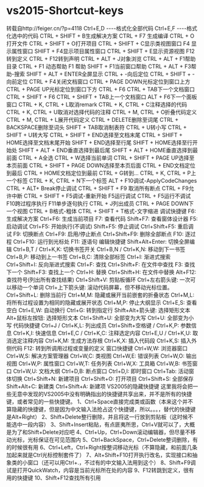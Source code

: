 # vs2015-Shortcut-keys
转载自http://feiger.cn/?p=4118
Ctrl+E,D ----格式化全部代码
Ctrl+E,F ----格式化选中的代码
CTRL + SHIFT + B生成解决方案
CTRL + F7 生成编译
CTRL + O 打开文件
CTRL + SHIFT + O打开项目
CTRL + SHIFT + C显示类视图窗口
F4 显示属性窗口
SHIFT + F4显示项目属性窗口
CTRL + SHIFT + E显示资源视图
F12 转到定义
CTRL + F12转到声明
CTRL + ALT + J对象浏览
CTRL + ALT + F1帮助目录
CTRL + F1 动态帮助
F1 帮助
SHIFT + F1当前窗口帮助
CTRL + ALT + F3帮助-搜索
SHIFT + ALT + ENTER全屏显示
CTRL + -向后定位
CTRL + SHIFT + -向前定位
CTRL + F4关闭文档窗口
CTRL + PAGE DOWN光标定位到窗口上方
CTRL + PAGE UP光标定位到窗口下方
CTRL + F6
CTRL + TAB下一个文档窗口
CTRL + SHIFT + F6
CTRL + SHIFT + TAB上一个文档窗口
ALT + F6下一个面板窗口
CTRL + K, CTRL + L取消remark
CTRL + K, CTRL + C注释选择的代码
CTRL + K, CTRL + U取消对选择代码的注释
CTRL + M, CTRL + O折叠代码定义
CTRL + M, CTRL + L展开代码定义
CTRL + DELETE删除至词尾
CTRL + BACKSPACE删除至词头
SHIFT + TAB取消制表符
CTRL + U转小写
CTRL + SHIFT + U转大写
CTRL + SHIFT + END选择至文档末尾
CTRL + SHIFT + HOME选择至文档末尾开始
SHIFT + END选择至行尾
SHIFT + HOME选择至行开始处
SHIFT + ALT + END垂直选择到最后尾
SHIFT + ALT + HOME垂直选择到最前面
CTRL + A全选
CTRL + W选择当前单词
CTRL + SHIFT + PAGE UP选择至本页前面
CTRL + SHIFT + PAGE DOWN选择至本页后面
CTRL + END文档定位到最后
CTRL + HOME文档定位到最前
CTRL + G转到…
CTRL + K, CTRL + P上一个标签
CTRL + K, CTRL + N下一个标签
ALT + F10调试-ApplyCodeChanges
CTRL + ALT+ Break停止调试
CTRL + SHIFT + F9 取消所有断点
CTRL + F9允许中断
CTRL + SHIFT + F5调试-重新开始
F5运行调试
CTRL + F5运行不调试
F10跨过程序执行
F11单步逐句执行
CTRL + J列出成员
CTRL + PAGE DOWN下一个视图
CTRL + B格式-粗体
CTRL + SHIFT + T格式-文字缩进
调试快捷键
F6: 生成解决方案
Ctrl+F6: 生成当前项目
F7: 查看代码
Shift+F7: 查看窗体设计器
F5: 启动调试
Ctrl+F5: 开始执行(不调试)
Shift+F5: 停止调试
Ctrl+Shift+F5: 重启调试
F9: 切换断点
Ctrl+F9: 启用/停止断点
Ctrl+Shift+F9: 删除全部断点
F10: 逐过程
Ctrl+F10: 运行到光标处
F11: 逐语句
编辑快捷键
Shift+Alt+Enter: 切换全屏编辑
Ctrl+B,T / Ctrl+K,K: 切换书签开关
Ctrl+B,N / Ctrl+K,N: 移动到下一书签
Ctrl+B,P: 移动到上一书签
Ctrl+B,C: 清除全部标签
Ctrl+I: 渐进式搜索
Ctrl+Shift+I: 反向渐进式搜索
Ctrl+F: 查找
Ctrl+Shift+F: 在文件中查找
F3: 查找下一个
Shift+F3: 查找上一个
Ctrl+H: 替换
Ctrl+Shift+H: 在文件中替换
Alt+F12: 查找符号(列出所有查找结果)
Ctrl+Shift+V: 剪贴板循环
Ctrl+左右箭头键: 一次可以移动一个单词
Ctrl+上下箭头键: 滚动代码屏幕，但不移动光标位置。
Ctrl+Shift+L: 删除当前行
Ctrl+M,M: 隐藏或展开当前嵌套的折叠状态
Ctrl+M,L: 将所有过程设置为相同的隐藏或展开状态
Ctrl+M,P: 停止大纲显示
Ctrl+E,S: 查看空白
Ctrl+E,W: 自动换行
Ctrl+G: 转到指定行
Shift+Alt+箭头键: 选择矩形文本
Alt+鼠标左按钮: 选择矩形文本
Ctrl+Shift+U: 全部变为大写
Ctrl+U: 全部变为小写
代码快捷键
Ctrl+J / Ctrl+K,L: 列出成员
Ctrl+Shift+空格键 / Ctrl+K,P: 参数信息
Ctrl+K,I: 快速信息
Ctrl+E,C / Ctrl+K,C: 注释选定内容
Ctrl+E,U / Ctrl+K,U: 取消选定注释内容
Ctrl+K,M: 生成方法存根
Ctrl+K,X: 插入代码段
Ctrl+K,S: 插入外侧代码
F12: 转到所调用过程或变量的定义
窗口快捷键
Ctrl+W,W: 浏览器窗口
Ctrl+W,S: 解决方案管理器
Ctrl+W,C: 类视图
Ctrl+W,E: 错误列表
Ctrl+W,O: 输出视图
Ctrl+W,P: 属性窗口
Ctrl+W,T: 任务列表
Ctrl+W,X: 工具箱
Ctrl+W,B: 书签窗口
Ctrl+W,U: 文档大纲
Ctrl+D,B: 断点窗口
Ctrl+D,I: 即时窗口
Ctrl+Tab: 活动窗体切换
Ctrl+Shift+N: 新建项目
Ctrl+Shift+O: 打开项目
Ctrl+Shift+S: 全部保存
Shift+Alt+C: 新建类
Ctrl+Shift+A: 新建项
VS2005的隐藏快捷键
这里我将会把一些无意中发现的VS2005中没有明确指出的快捷键共享出来，并不是所有的快捷键，或者常见的一些快捷键。
1、Ctrl+Space直接完成类或函数（本来这个并不算隐藏的快捷键，但是因为中文输入法抢占这个快捷键，所以。。。，替代的快捷键是Alt+Right）
2、Shift+Delete整行删除，并且将这一行放到剪贴板（这时候不能选中一段内容）
3、Shift+Insert粘贴，有点匪夷所思，Ctrl+V就可以了，大概是为了和Shift+Delete对应吧
4、Ctrl+Up，Ctrl+Down滚动编辑器，但尽量不移动光标，光标保证在可见范围内
5、Ctrl+BackSpace，Ctrl+Delete整词删除，有的时候很有用
6、Ctrl+Left，Ctrl+Right按整词移动光标（不算隐藏，和前面几条加起来就是Ctrl光标控制套件了）
7、Alt+Shift+F10打开执行改名，实现接口和抽象类的小窗口（还可以用Ctrl+.，不过有的中文输入法用到这个）
8、Shift+F9调试是打开QuickWatch，内容是当前光标所在处的内容
9、F12转跳到定义，很有用的快捷键
10、Shift+F12查找所有引用
